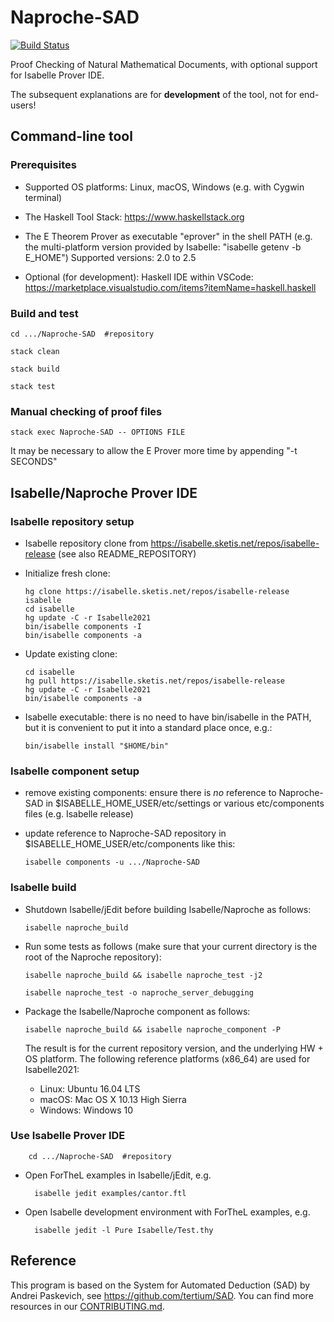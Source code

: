 # Naproche-SAD

[![Build Status](https://travis-ci.com/anfelor/Naproche-SAD.svg?branch=master)](https://travis-ci.com/anfelor/Naproche-SAD)

Proof Checking of Natural Mathematical Documents, with optional support
for Isabelle Prover IDE.


The subsequent explanations are for **development** of the tool, not for end-users!

## Command-line tool

### Prerequisites

  * Supported OS platforms: Linux, macOS, Windows (e.g. with Cygwin terminal)

  * The Haskell Tool Stack: https://www.haskellstack.org

  * The E Theorem Prover as executable "eprover" in the shell PATH (e.g. the
    multi-platform version provided by Isabelle: "isabelle getenv -b E_HOME")
    Supported versions: 2.0 to 2.5

  * Optional (for development): Haskell IDE within VSCode:
    https://marketplace.visualstudio.com/items?itemName=haskell.haskell


### Build and test

    cd .../Naproche-SAD  #repository

    stack clean

    stack build

    stack test

### Manual checking of proof files

    stack exec Naproche-SAD -- OPTIONS FILE

  It may be necessary to allow the E Prover more time by appending "-t SECONDS"


## Isabelle/Naproche Prover IDE
### Isabelle repository setup

  * Isabelle repository clone from https://isabelle.sketis.net/repos/isabelle-release
    (see also README_REPOSITORY)

  * Initialize fresh clone:

        hg clone https://isabelle.sketis.net/repos/isabelle-release isabelle
        cd isabelle
        hg update -C -r Isabelle2021
        bin/isabelle components -I
        bin/isabelle components -a

  * Update existing clone:

        cd isabelle
        hg pull https://isabelle.sketis.net/repos/isabelle-release
        hg update -C -r Isabelle2021
        bin/isabelle components -a

  * Isabelle executable: there is no need to have bin/isabelle in the PATH,
    but it is convenient to put it into a standard place once, e.g.:

        bin/isabelle install "$HOME/bin"

### Isabelle component setup

  * remove existing components: ensure there is *no* reference to Naproche-SAD
    in $ISABELLE_HOME_USER/etc/settings or various etc/components files
    (e.g. Isabelle release)

  * update reference to Naproche-SAD repository in $ISABELLE_HOME_USER/etc/components
    like this:

        isabelle components -u .../Naproche-SAD

### Isabelle build

  * Shutdown Isabelle/jEdit before building Isabelle/Naproche as follows:

        isabelle naproche_build

  * Run some tests as follows (make sure that your current directory is the root of the Naproche repository):

        isabelle naproche_build && isabelle naproche_test -j2

        isabelle naproche_test -o naproche_server_debugging

  * Package the Isabelle/Naproche component as follows:

        isabelle naproche_build && isabelle naproche_component -P

    The result is for the current repository version, and the underlying
    HW + OS platform. The following reference platforms (x86_64) are
    used for Isabelle2021:

      - Linux: Ubuntu 16.04 LTS
      - macOS: Mac OS X 10.13 High Sierra
      - Windows: Windows 10



### Use Isabelle Prover IDE

        cd .../Naproche-SAD  #repository

* Open ForTheL examples in Isabelle/jEdit, e.g.

        isabelle jedit examples/cantor.ftl

* Open Isabelle development environment with ForTheL examples, e.g.

        isabelle jedit -l Pure Isabelle/Test.thy


## Reference ##

This program is based on the System for Automated Deduction (SAD) by
Andrei Paskevich, see https://github.com/tertium/SAD.
You can find more resources in our [CONTRIBUTING.md](CONTRIBUTING.md).
